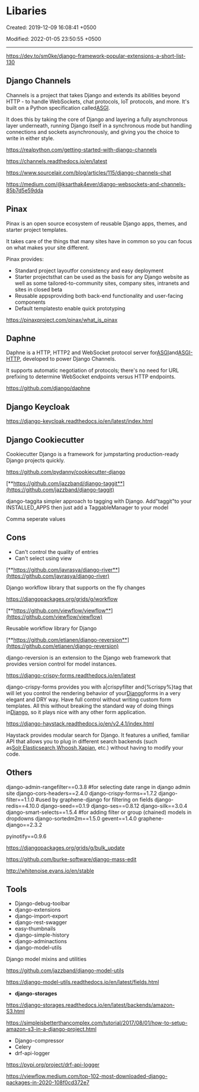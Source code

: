 # Libaries

Created: 2019-12-09 16:08:41 +0500

Modified: 2022-01-05 23:50:55 +0500

---

<https://dev.to/sm0ke/django-framework-popular-extensions-a-short-list-130>

## Django Channels

Channels is a project that takes Django and extends its abilities beyond HTTP - to handle WebSockets, chat protocols, IoT protocols, and more. It's built on a Python specification called[ASGI](http://asgi.readthedocs.io/).

It does this by taking the core of Django and layering a fully asynchronous layer underneath, running Django itself in a synchronous mode but handling connections and sockets asynchronously, and giving you the choice to write in either style.

<https://realpython.com/getting-started-with-django-channels>

<https://channels.readthedocs.io/en/latest>

<https://www.sourcelair.com/blog/articles/115/django-channels-chat>

<https://medium.com/@ksarthak4ever/django-websockets-and-channels-85b7d5e59dda>

## Pinax

Pinax is an open source ecosystem of reusable Django apps, themes, and starter project templates.

It takes care of the things that many sites have in common so you can focus on what makes your site different.

Pinax provides:

- Standard project layoutfor consistency and easy deployment
- Starter projectsthat can be used as the basis for any Django website as well as some tailored-to-community sites, company sites, intranets and sites in closed beta
- Reusable appsproviding both back-end functionality and user-facing components
- Default templatesto enable quick prototyping

<https://pinaxproject.com/pinax/what_is_pinax>

## Daphne

Daphne is a HTTP, HTTP2 and WebSocket protocol server for[ASGI](https://github.com/django/asgiref/blob/master/specs/asgi.rst)and[ASGI-HTTP](https://github.com/django/asgiref/blob/master/specs/www.rst), developed to power Django Channels.

It supports automatic negotiation of protocols; there's no need for URL prefixing to determine WebSocket endpoints versus HTTP endpoints.

<https://github.com/django/daphne>

## Django Keycloak

<https://django-keycloak.readthedocs.io/en/latest/index.html>

## Django Cookiecutter

Cookiecutter Django is a framework for jumpstarting production-ready Django projects quickly.

<https://github.com/pydanny/cookiecutter-django>

[**https://github.com/jazzband/django-taggit**](https://github.com/jazzband/django-taggit)

django-taggita simpler approach to tagging with Django. Add"taggit"to your INSTALLED_APPS then just add a TaggableManager to your model

Comma seperate values

## Cons

- Can't control the quality of entries
- Can't select using view

[**https://github.com/javrasya/django-river**](https://github.com/javrasya/django-river)

Django workflow library that supports on the fly changes

<https://djangopackages.org/grids/g/workflow>

[**https://github.com/viewflow/viewflow**](https://github.com/viewflow/viewflow)

Reusable workflow library for Django

[**https://github.com/etianen/django-reversion**](https://github.com/etianen/django-reversion)

django-reversion is an extension to the Django web framework that provides version control for model instances.

<https://django-crispy-forms.readthedocs.io/en/latest>

django-crispy-forms provides you with a|crispyfilter and{%crispy%}tag that will let you control the rendering behavior of your[Django](https://djangoproject.com/)forms in a very elegant and DRY way. Have full control without writing custom form templates. All this without breaking the standard way of doing things in[Django](https://djangoproject.com/), so it plays nice with any other form application.

<https://django-haystack.readthedocs.io/en/v2.4.1/index.html>

Haystack provides modular search for Django. It features a unified, familiar API that allows you to plug in different search backends (such as[Solr](http://lucene.apache.org/solr/),[Elasticsearch](http://elasticsearch.org/),[Whoosh](https://bitbucket.org/mchaput/whoosh/),[Xapian](http://xapian.org/), etc.) without having to modify your code.

## Others

django-admin-rangefilter==0.3.8 #for selecting date range in django admin site
django-cors-headers==2.4.0
django-crispy-forms==1.7.2
django-filter==1.1.0 #used by graphene-django for filtering on fields
django-redis==4.10.0
django-seed==0.1.9
django-ses==0.8.12
django-silk==3.0.4
django-smart-selects==1.5.4 #for adding filter or group (chained) models in dropdowns
django-sortedm2m==1.5.0
gevent==1.4.0
graphene-django==2.3.2

pyinotify==0.9.6

<https://djangopackages.org/grids/g/bulk_update>

<https://github.com/burke-software/django-mass-edit>

<http://whitenoise.evans.io/en/stable>

## Tools

- Django-debug-toolbar
- django-extensions
- django-import-export
- django-rest-swagger
- easy-thumbnails
- django-simple-history
- django-adminactions
- django-model-utils

Django model mixins and utilities

<https://github.com/jazzband/django-model-utils>

<https://django-model-utils.readthedocs.io/en/latest/fields.html>

- **django-storages**

<https://django-storages.readthedocs.io/en/latest/backends/amazon-S3.html>

<https://simpleisbetterthancomplex.com/tutorial/2017/08/01/how-to-setup-amazon-s3-in-a-django-project.html>

- Django-compressor
- Celery
- drf-api-logger

<https://pypi.org/project/drf-api-logger>

<https://viewflow.medium.com/top-102-most-downloaded-django-packages-in-2020-108f0cd372e7>
